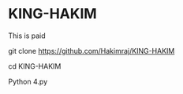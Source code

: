 # KING-HAKIM
This is paid 

git clone https://github.com/Hakimraj/KING-HAKIM

cd KING-HAKIM

Python 4.py
